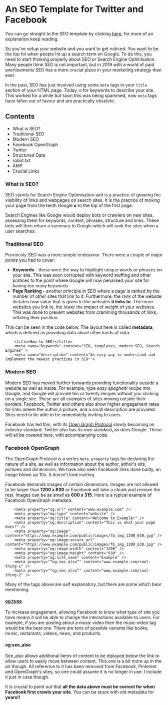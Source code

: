 # An SEO Template for Twitter and Facebook

You can go straight to the SEO template by clicking <a href="./seo.html">here</a>, for more of an explanation keep reading.

So you've setup your website and you want to get noticed. You want to be the top hit when people hit up a search term on Google. To do this, you need to start thinking properly about SEO or Search Engine Optimisation. Many people think SEO is not important, but in 2019 with a world of paid avertisements SEO has a more crucial place in your marketing strategy than ever.

In the past, SEO has just involved using some <code>meta</code> tags in your <code>title</code> section of your HTML page. Today, o for keywords to describe your site. This worked for a while but soon this was being spammed, now <code>meta</code> tags have fallen out of favour and are practically obselete.


## Contents
<ul>
  <li>What is SEO?</li>
  <li>Traditional SEO</li>
  <li>Modern SEO</li>
  <li>Facebook OpenGraph</li>
  <li>Twitter</li>
  <li>Structured Data</li> 
  <li>robot.txt</li>
  <li>AMP</li>
  <li>Crucial Links</li>
</ul>

### What is SEO?
SEO stands for Search Engine Optimisation and is a practice of growing the visibility of links and webpages on search sites. It is the practice of moving your page from the tenth Google <b>o</b> to the top of the first page. 

Search Engines like Google would deploy bots or crawlers on new sites, assessing them for keywords, content, phrases, structure and links. These bots will then return a summary to Google which will rank the sites when a user searches.

### Traditional SEO 
Previously SEO was a more simple endeavour. There were a couple of major points you had to cover:
<ul>
  <li><b>Keywords</b> - these were the way to highlight unique words or phrases on your site. This was soon corrupted with keyword stuffing and other pratices to the point where Google will now penalised your site for having too many keywords</li>
  <li><b>Page Ranking</b> - another principle in SEO where a page is ranked by the number of <i>other</i> sites that link to it. Furthermore, the rank of the website dictates how value that is given to the websites <b>it links to</b>. The more websites you link to, the lower the impact of weight of your websites. This was done to prevent websites from cramming thousands of links, inflating their position</li>
</ul>

This can be seen in the code below. The layout here is called <b>metadata</b>, which is defined as providing data about other kinds of data.

```
    <title>How to SEO!</title>
    <meta name="keywords" content="SEO, templates, modern SEO, Search Engines" >
    <meta name="description" content="An easy way to understand and implement the newest practices in SEO" >
```

### Modern SEO
Modern SEO has moved further toewards providing functionality outside a website as well as inside. For example, type <i>easy spaghetti recipe</i> into Google, and Google will provide ten or twenty recipes without you clicking on a single site. These are all examples of sites moving outside their borders. Facebook, Twitter and others also show higher engagement rates for links where the author,a picture, and a small description are provided. Sites need to be able to be immediately inviting to users. 

Facebook has led this, with its <a href="ogp.me/">Open Graph Protocol</a> slowly becoming an industry standard. Twitter also has its own standard, as does Google. These will all be covered here, with accompanying code.

### Facebook OpenGraph
The OpenGraph Protocol is a series <code>meta property</code> tags for declaring the nature of a site, as well as information about the author, aithor's sits, pictures and dimensions. We have also seen Facebook links done badly, an image blown up 10x. It doesn't look inviting.

Facebook demands images of certain dimensions. Images are not allowed to be larger than <b>1200 x 630</b> or Facebook will take a chunk and remove the rest. Images can be as small as <b>600 x 315</b>. Here is a typical example of Facebook OpenGraph metadata.

```
    <meta property="og:url" content="www.example.com" />
    <meta property="og:type" content="website" />
    <meta property="og:title" content="Welcome to Example!" />
    <meta property="og:description" content="This is what your page does!" />
    <meta property="og:image" content="https://www.example.com/public/images/fb_img_1200_630.jpg" />
    <meta property="og:image:secure_url" content="https://www.example.com/public/images/fb_img_1200_630.jpg" />
    <meta property="og:image:width" content="1200" />
    <meta property="og:image:height" content="630" />
    <meta property="og:site_name" content="Example" />
    <meta property="”og:see_also”" content="www.example.com/cool-thing-1" />
    <meta property="”og:see_also”" content="www.example.com/cool-thing-2" />
```
   
Many of the tags above are self explanatory, but there are some which bear mentioning. 

#### <a href="http://ogp.me/#types">og:type</a>
To increase engagement, allowing Facebook to know what type of site you have means it will be able to change the interactions available to users. For example, if you are posting about a music video then the music:video tag would be the best one. There are tens of possible variants like books, music, restarants, videos, news, and products.

#### og:see_also
See_also allows additional items of content to be diplayed below the link to allow users to easily move between content. This one is a bit more up in the air though. All reference to it has been removed from Facebook, Pinterest and OpenGraph's sites, so one could assume it is no longer in use. I include it just in case though.

It is crucial to point out that <b>all the data above must be correct for when Facebook first crawls your site</b>. You can be stuck with old metadata for <b>years!!</b>
